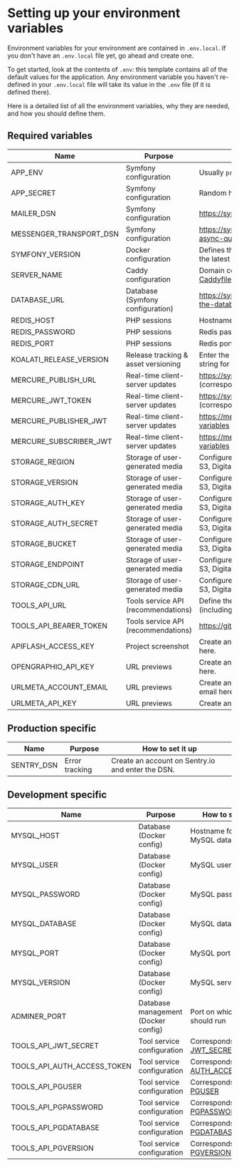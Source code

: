 # Setting up your environment variables

Environment variables for your environment are contained in `.env.local`. If you don't have an `.env.local` file yet, go ahead and create one.

To get started, look at the contents of `.env`: this template contains all of the default values for the application.
Any environment variable you haven't re-defined in your `.env.local` file will take its value in the `.env` file (if it is defined there).

Here is a detailed list of all the environment variables, why they are needed, and how you should define them.

## Required variables

| Name                      | Purpose                             | How to set it up                                                                                |
|---------------------------|-------------------------------------|-------------------------------------------------------------------------------------------------|
| APP_ENV                   | Symfony configuration               | Usually `prod` or `dev` ([learn more on Symfony's documentation](https://symfony.com/doc/current/configuration.html#selecting-the-active-environment)) |
| APP_SECRET                | Symfony configuration               | Random hash used for CSRF token generation.                                                     |
| MAILER_DSN                | Symfony configuration               | https://symfony.com/doc/current/mailer.html#transport-setup                                     |
| MESSENGER_TRANSPORT_DSN   | Symfony configuration               | https://symfony.com/doc/current/messenger.html#transports-async-queued-messages                 |
| SYMFONY_VERSION           | Docker configuration                | Defines the version of Symfony to use on a fresh install (use the latest stable version)        |
| SERVER_NAME               | Caddy configuration                 | Domain configuration for the web server ([first line of Caddyfile](https://caddyserver.com/docs/quick-starts/https#caddyfile)) |
| DATABASE_URL              | Database (Symfony configuration)    | https://symfony.com/doc/current/doctrine.html#configuring-the-database                          |
| REDIS_HOST                | PHP sessions                        | Hostname for the Redis database                                                                 |
| REDIS_PASSWORD            | PHP sessions                        | Redis password                                                                                  |
| REDIS_PORT                | PHP sessions                        | Redis port                                                                                      |
| KOALATI_RELEASE_VERSION   | Release tracking & asset versioning | Enter the current release version of the app (or a random string for local development)         |
| MERCURE_PUBLISH_URL       | Real-time client-server updates     | https://symfony.com/doc/current/mercure.html#configuration (corresponds to `MERCURE_URL`)       |
| MERCURE_JWT_TOKEN         | Real-time client-server updates     | https://symfony.com/doc/current/mercure.html#configuration (corresponds to `MERCURE_JWT_SECRET`)|
| MERCURE_PUBLISHER_JWT     | Real-time client-server updates     | https://mercure.rocks/docs/hub/config#environment-variables                                     |
| MERCURE_SUBSCRIBER_JWT    | Real-time client-server updates     | https://mercure.rocks/docs/hub/config#environment-variables                                     |
| STORAGE_REGION            | Storage of user-generated media     | Configure with any S3-standardized hosting service (Amazon S3, DigitalOcean Spaces, etc.)       |
| STORAGE_VERSION           | Storage of user-generated media     | Configure with any S3-standardized hosting service (Amazon S3, DigitalOcean Spaces, etc.)       |
| STORAGE_AUTH_KEY          | Storage of user-generated media     | Configure with any S3-standardized hosting service (Amazon S3, DigitalOcean Spaces, etc.)       |
| STORAGE_AUTH_SECRET       | Storage of user-generated media     | Configure with any S3-standardized hosting service (Amazon S3, DigitalOcean Spaces, etc.)       |
| STORAGE_BUCKET            | Storage of user-generated media     | Configure with any S3-standardized hosting service (Amazon S3, DigitalOcean Spaces, etc.)       |
| STORAGE_ENDPOINT          | Storage of user-generated media     | Configure with any S3-standardized hosting service (Amazon S3, DigitalOcean Spaces, etc.)       |
| STORAGE_CDN_URL           | Storage of user-generated media     | Configure with any S3-standardized hosting service (Amazon S3, DigitalOcean Spaces, etc.)       |
| TOOLS_API_URL             | Tools service API (recommendations) | Define the URL at which the tools service API is reachable (including the port, if not 80/443)  |
| TOOLS_API_BEARER_TOKEN    | Tools service API (recommendations) | https://github.com/koalatiapp/tools-service#authentication                                      |
| APIFLASH_ACCESS_KEY       | Project screenshot                  | Create an account on [API FLASH](https://apiflash.com/) and enter your access key here.         |
| OPENGRAPHIO_API_KEY       | URL previews                        | Create an account on [OpenGraph.io](https://www.opengraph.io/) and enter your API key here.     |
| URLMETA_ACCOUNT_EMAIL     | URL previews                        | Create an account on [URL Meta](https://urlmeta.org/) and enter your account's email here.      |
| URLMETA_API_KEY           | URL previews                        | Create an account on [URL Meta](https://urlmeta.org/) and enter your API key here.              |

## Production specific

| Name                      | Purpose                             | How to set it up                                                                                |
|---------------------------|-------------------------------------|-------------------------------------------------------------------------------------------------|
| SENTRY_DSN                | Error tracking                      | Create an account on Sentry.io and enter the DSN.                                               |


## Development specific

| Name                      | Purpose                             | How to set it up                                                                                |
|---------------------------|-------------------------------------|-------------------------------------------------------------------------------------------------|
| MYSQL_HOST                | Database (Docker config)            | Hostname for the MySQL database                                                                 |
| MYSQL_USER                | Database (Docker config)            | MySQL username                                                                                  |
| MYSQL_PASSWORD            | Database (Docker config)            | MySQL password                                                                                  |
| MYSQL_DATABASE            | Database (Docker config)            | MySQL database                                                                                  |
| MYSQL_PORT                | Database (Docker config)            | MySQL port                                                                                      |
| MYSQL_VERSION             | Database (Docker config)            | MySQL server version                                                                            |
| ADMINER_PORT              | Database management (Docker config) | Port on which Adminer should run                                                                |
| TOOLS_API_JWT_SECRET      | Tool service configuration          | Corresponds to [JWT_SECRET](https://github.com/koalatiapp/tools-service#environment-variables)  |
| TOOLS_API_AUTH_ACCESS_TOKEN | Tool service configuration        | Corresponds to [AUTH_ACCESS_TOKEN](https://github.com/koalatiapp/tools-service#environment-variables) |
| TOOLS_API_PGUSER          | Tool service configuration          | Corresponds to [PGUSER](https://github.com/koalatiapp/tools-service#environment-variables)      |
| TOOLS_API_PGPASSWORD      | Tool service configuration          | Corresponds to [PGPASSWORD](https://github.com/koalatiapp/tools-service#environment-variables)  |
| TOOLS_API_PGDATABASE      | Tool service configuration          | Corresponds to [PGDATABASE](https://github.com/koalatiapp/tools-service#environment-variables)  |
| TOOLS_API_PGVERSION       | Tool service configuration          | Corresponds to [PGVERSION](https://github.com/koalatiapp/tools-service#environment-variables)   |
